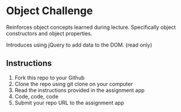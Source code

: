 # Object Challenge

Reinforces object concepts learned during lecture. Specifically object constructors and object properties.

Introduces using jQuery to add data to the DOM. (read only)

## Instructions

1. Fork this repo to your Github
2. Clone the repo using git clone <url> on your computer
3. Read the instructions provided in the assignment app
4. Code, code, code
5. Submit your repo URL to the assignment app
